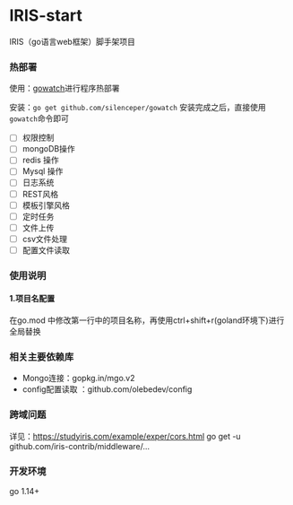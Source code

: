 # IRIS-start
IRIS（go语言web框架）脚手架项目


### 热部署
使用：[gowatch](https://github.com/silenceper/gowatch)进行程序热部署

安装：`go get github.com/silenceper/gowatch`
安装完成之后，直接使用`gowatch`命令即可


- [ ] 权限控制
- [ ] mongoDB操作
- [ ] redis 操作
- [ ] Mysql 操作
- [ ] 日志系统
- [ ] REST风格
- [ ] 模板引擎风格
- [ ] 定时任务
- [ ] 文件上传
- [ ] csv文件处理
- [ ] 配置文件读取

### 使用说明
#### 1.项目名配置
在go.mod 中修改第一行中的项目名称，再使用ctrl+shift+r(goland环境下)进行全局替换


### 相关主要依赖库

- Mongo连接：gopkg.in/mgo.v2
- config配置读取 ：github.com/olebedev/config 


### 跨域问题
详见：https://studyiris.com/example/exper/cors.html
go get -u github.com/iris-contrib/middleware/...


### 开发环境
go 1.14+